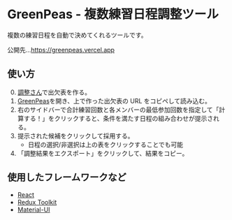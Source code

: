 # GreenPeas - 複数練習日程調整ツール

複数の練習日程を自動で決めてくれるツールです。

公開先…https://greenpeas.vercel.app

## 使い方

0. [調整さん](https://chouseisan.com)で出欠表を作る。
1. [GreenPeas](https://greenpeas.vercel.app)を開き、上で作った出欠表の URL をコピペして読み込む。
2. 右のサイドバーで合計練習回数と各メンバーの最低参加回数を指定して「計算する！」をクリックすると、条件を満たす日程の組み合わせが提示される。
3. 提示された候補をクリックして採用する。
   - 日程の選択/非選択は上の表をクリックすることでも可能
4. 「調整結果をエクスポート」をクリックして、結果をコピー。

## 使用したフレームワークなど

- [React](https://reactjs.org)
- [Redux Toolkit](https://redux-toolkit.js.org)
- [Material-UI](https://mui.com)
